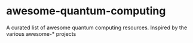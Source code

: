 # awesome-quantum-computing
A curated list of awesome quantum computing resources. Inspired by the various awesome-* projects
